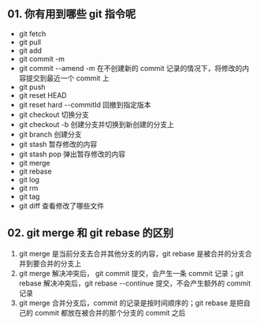 ## 01. 你有用到哪些 git 指令呢

- git fetch
- git pull
- git add
- git commit -m
- git commit --amend -m 在不创建新的 commit 记录的情况下，将修改的内容提交到最近一个 commit 上
- git push
- git reset HEAD
- git reset hard --commitId 回撤到指定版本
- git checkout 切换分支
- git checkout -b 创建分支并切换到新创建的分支上
- git branch 创建分支
- git stash 暂存修改的内容
- git stash pop 弹出暂存修改的内容
- git merge
- git rebase
- git log
- git rm
- git tag
- git diff 查看修改了哪些文件


## 02. git merge 和 git rebase 的区别

1. git merge 是当前分支去合并其他分支的内容，git rebase 是被合并的分支合并到要合并的分支上
2. git merge 解决冲突后， git commit 提交，会产生一条 commit 记录；git rebase 解决冲突后，git rebase --continue 提交，不会产生额外的 commit 记录
3. git merge 合并分支后，commit 的记录是按时间顺序的；git rebase 是把自己的 commit 都放在被合并的那个分支的 commit 之后